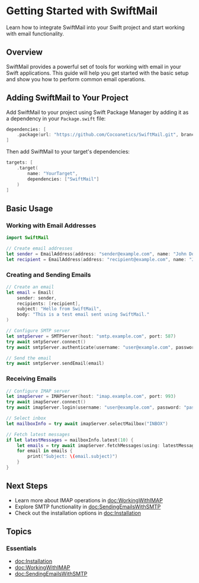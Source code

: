 # Getting Started with SwiftMail

Learn how to integrate SwiftMail into your Swift project and start working with email functionality.

## Overview

SwiftMail provides a powerful set of tools for working with email in your Swift applications. This guide will help you get started with the basic setup and show you how to perform common email operations.

## Adding SwiftMail to Your Project

Add SwiftMail to your project using Swift Package Manager by adding it as a dependency in your `Package.swift` file:

```swift
dependencies: [
    .package(url: "https://github.com/Cocoanetics/SwiftMail.git", branch: "main")
]
```

Then add SwiftMail to your target's dependencies:

```swift
targets: [
    .target(
        name: "YourTarget",
        dependencies: ["SwiftMail"]
    )
]
```

## Basic Usage

### Working with Email Addresses

```swift
import SwiftMail

// Create email addresses
let sender = EmailAddress(address: "sender@example.com", name: "John Doe")
let recipient = EmailAddress(address: "recipient@example.com", name: "Jane Smith")
```

### Creating and Sending Emails

```swift
// Create an email
let email = Email(
    sender: sender,
    recipients: [recipient],
    subject: "Hello from SwiftMail",
    body: "This is a test email sent using SwiftMail."
)

// Configure SMTP server
let smtpServer = SMTPServer(host: "smtp.example.com", port: 587)
try await smtpServer.connect()
try await smtpServer.authenticate(username: "user@example.com", password: "password")

// Send the email
try await smtpServer.sendEmail(email)
```

### Receiving Emails

```swift
// Configure IMAP server
let imapServer = IMAPServer(host: "imap.example.com", port: 993)
try await imapServer.connect()
try await imapServer.login(username: "user@example.com", password: "password")

// Select inbox
let mailboxInfo = try await imapServer.selectMailbox("INBOX")

// Fetch latest messages
if let latestMessages = mailboxInfo.latest(10) {
    let emails = try await imapServer.fetchMessages(using: latestMessages)
    for email in emails {
        print("Subject: \(email.subject)")
    }
}
```

## Next Steps

- Learn more about IMAP operations in <doc:WorkingWithIMAP>
- Explore SMTP functionality in <doc:SendingEmailsWithSMTP>
- Check out the installation options in <doc:Installation>

## Topics

### Essentials

- <doc:Installation>
- <doc:WorkingWithIMAP>
- <doc:SendingEmailsWithSMTP> 
